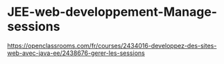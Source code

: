 # JEE-web-developpement-Manage-sessions

https://openclassrooms.com/fr/courses/2434016-developpez-des-sites-web-avec-java-ee/2438676-gerer-les-sessions
